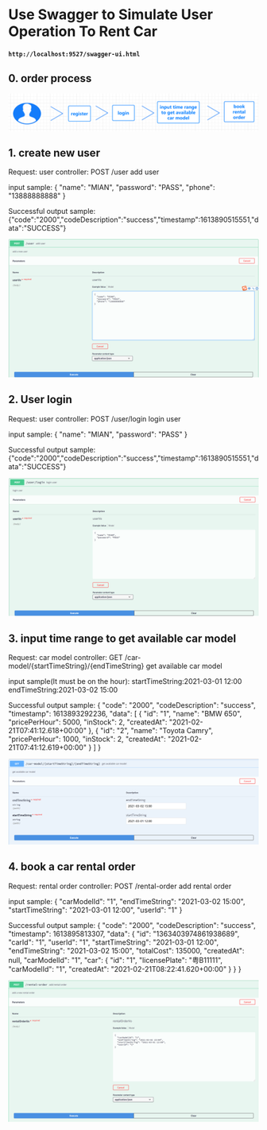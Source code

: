 # Use Swagger to Simulate User Operation To Rent Car 
**`http://localhost:9527/swagger-ui.html`**

## 0. order process 

![rental_process](assets/rental_process.png)

## 1. create new user
 
 Request:
 user controller: POST /user add user

 input sample:
 {
  "name": "MIAN",
  "password": "PASS",
  "phone": "13888888888"
}

Successful output sample: 
{"code":"2000","codeDescription":"success","timestamp":1613890515551,"data":"SUCCESS"}

![add_user](assets/add_user.png)

## 2. User login
 
 Request:
 user controller: POST /user/login login user

 input sample:
{
  "name": "MIAN",
  "password": "PASS"
}

Successful output sample: 
{"code":"2000","codeDescription":"success","timestamp":1613890515551,"data":"SUCCESS"}

![user_login](assets/user_login.png)

## 3. input time range to get available car model
 
 Request:
 car model controller: GET /car-model/{startTimeString}/{endTimeString} get available car model

 input sample(It must be on the hour):
    startTimeString:2021-03-01 12:00
    endTimeString:2021-03-02 15:00


Successful output sample: 
{
  "code": "2000",
  "codeDescription": "success",
  "timestamp": 1613893292236,
  "data": [
    {
      "id": "1",
      "name": "BMW 650",
      "pricePerHour": 5000,
      "inStock": 2,
      "createdAt": "2021-02-21T07:41:12.618+00:00"
    },
    {
      "id": "2",
      "name": "Toyota Camry",
      "pricePerHour": 1000,
      "inStock": 2,
      "createdAt": "2021-02-21T07:41:12.619+00:00"
    }
  ]
}

![get_available_car_model](assets/get_available_car_model.png)

## 4. book a car rental order
 
 Request:
 rental order controller: POST /rental-order add rental order

 input sample:
{
  "carModelId": "1",
  "endTimeString": "2021-03-02 15:00",
  "startTimeString": "2021-03-01 12:00",
  "userId": "1"
}

Successful output sample: 
{
  "code": "2000",
  "codeDescription": "success",
  "timestamp": 1613895813307,
  "data": {
    "id": "1363403974861938689",
    "carId": "1",
    "userId": "1",
    "startTimeString": "2021-03-01 12:00",
    "endTimeString": "2021-03-02 15:00",
    "totalCost": 135000,
    "createdAt": null,
    "carModelId": "1",
    "car": {
      "id": "1",
      "licensePlate": "粤B11111",
      "carModelId": "1",
      "createdAt": "2021-02-21T08:22:41.620+00:00"
    }
  }
}

![book_order](assets/book_order.png)